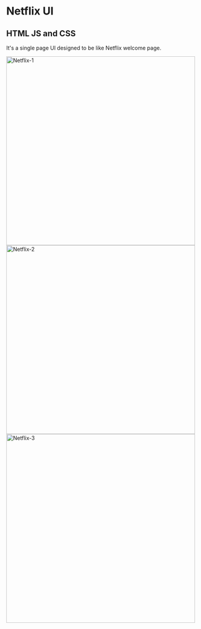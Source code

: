# Netflix UI

## HTML JS and CSS

It's a single page UI designed to be like Netflix welcome page.

<img src="https://i.ibb.co/XbtBb0p/Netflix-1.jpg" alt="Netflix-1" width="500">
<img src="https://i.ibb.co/1MsbR8n/Netflix-2.jpg" alt="Netflix-2" width="500">
<img src="https://i.ibb.co/xSgS9XJ/Netflix-3.jpg" alt="Netflix-3" width="500">
